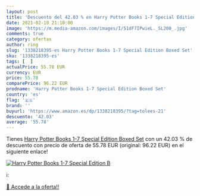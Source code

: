 ```yaml
---
layout: post
title: 'Descuento del 42.03 % en Harry Potter Books 1-7 Special Edition B'
date: 2021-02-19 21:10:00
image: 'https://m.media-amazon.com/images/I/51dF7IPwieL._SL200_.jpg'
comments: true
category: ofertas
author: ring
slug: '1338218395-es Harry Potter Books 1-7 Special Edition Boxed Set'
sku: '1338218395-es'
tags: [  ]
actualPrice: 55.78 EUR
currency: EUR
price: 55.78
comparePrice: 96.22 EUR
prodname: 'Harry Potter Books 1-7 Special Edition Boxed Set'
country: 'es'
flag: '🇪🇸'
brand: ''
buyurl: 'https://www.amazon.es/dp/1338218395/?tag=tolees-21'
descuento: '42.03'
average: '55.78'
---
```


Tienes [Harry Potter Books 1-7 Special Edition Boxed Set](https://www.amazon.es/dp/1338218395/?tag=tolees-21) con un 42.03 % de descuento con precio de oferta de 55.78 EUR (original: 96.22 EUR) en el siguiente enlace!

[![Harry Potter Books 1-7 Special Edition B](https://m.media-amazon.com/images/I/51dF7IPwieL._SL200_.jpg)](https://www.amazon.es/dp/1338218395/?tag=tolees-21)

ℹ️:


[🛒 Accede a la oferta!!](https://www.amazon.es/dp/1338218395/?tag=tolees-21)
